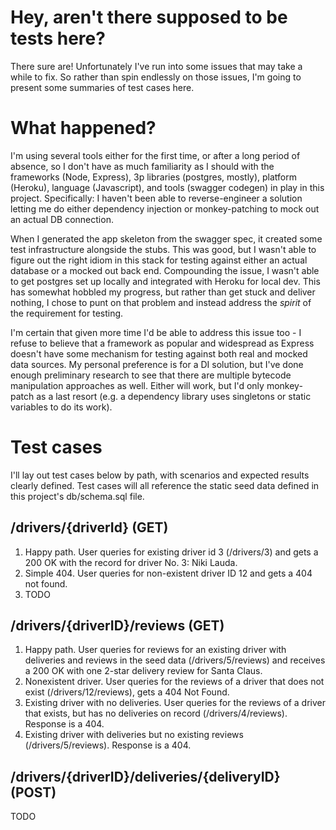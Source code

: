 # Hey, aren't there supposed to be tests here?
There sure are! Unfortunately I've run into some issues that may take a while to fix. So rather than spin 
endlessly on those issues, I'm going to present some summaries of test cases here.

# What happened?
I'm using several tools either for the first time, or after a long period of absence, so I don't have as much
familiarity as I should with the frameworks (Node, Express), 3p libraries (postgres, mostly), platform (Heroku),
language (Javascript), and tools (swagger codegen) in play in this project. Specifically: I haven't been able to 
reverse-engineer a solution letting me do either dependency injection or monkey-patching to mock out an actual DB 
connection.

When I generated the app skeleton from the swagger spec, it created some test infrastructure alongside the stubs.
This was good, but I wasn't able to figure out the right idiom in this stack for testing against either an actual
database or a mocked out back end. Compounding the issue, I wasn't able to get postgres set up locally and integrated 
with Heroku for local dev. This has somewhat hobbled my progress, but rather than get stuck and deliver nothing, I 
chose to punt on that problem and instead address the _spirit_ of the requirement for testing.

I'm certain that given more time I'd be able to address this issue too - I refuse to believe that a framework as 
popular and widespread as Express doesn't have some mechanism for testing against both real and mocked data sources.
My personal preference is for a DI solution, but I've done enough preliminary research to see that there are multiple
bytecode manipulation approaches as well. Either will work, but I'd only monkey-patch as a last resort (e.g. a 
dependency library uses singletons or static variables to do its work).

# Test cases
I'll lay out test cases below by path, with scenarios and expected results clearly defined. Test cases will all 
reference the static seed data defined in this project's db/schema.sql file.

## /drivers/{driverId} (GET)
1. Happy path. User queries for existing driver id 3 (/drivers/3) and gets a 200 OK with the record for driver 
    No. 3: Niki Lauda.
1. Simple 404. User queries for non-existent driver ID 12 and gets a 404 not found.
1. TODO

## /drivers/{driverID}/reviews (GET)
1. Happy path. User queries for reviews for an existing driver with deliveries and reviews in the seed data 
   (/drivers/5/reviews) and receives a 200 OK with one 2-star delivery review for Santa Claus.
1. Nonexistent driver. User queries for the reviews of a driver that does not exist (/drivers/12/reviews), gets a
   404 Not Found.
1. Existing driver with no deliveries. User queries for the reviews of a driver that exists, but has no deliveries on 
   record (/drivers/4/reviews). Response is a 404.
1. Existing driver with deliveries but no existing reviews (/drivers/5/reviews). Response is a 404.

## /drivers/{driverID}/deliveries/{deliveryID} (POST)
TODO
